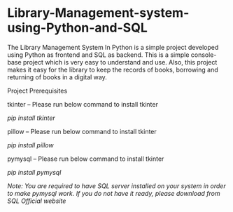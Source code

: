 # Library-Management-system-using-Python-and-SQL
The Library Management System In Python is a simple project developed using Python as frontend and SQL as backend. This is a simple console-base project which is very easy to understand and use. Also, this project makes it easy for the library to keep the records of books, borrowing and returning of books in a digital way.

Project Prerequisites

tkinter – Please run below command to install tkinter

*pip install tkinter*

pillow – Please run below command to install tkinter


*pip install pillow*

pymysql – Please run below command to install tkinter

*pip install pymysql*

*Note: You are required to have SQL server installed on your system in order to make pymysql work. If you do not have it ready, please download from SQL Official website*
